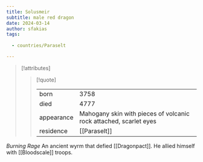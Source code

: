 ```yaml
---
title: Solusmeir
subtitle: male red dragon
date: 2024-03-14
author: sfakias
tags:
  
  - countries/Paraselt

---
```

> [!attributes]
> 
> > [!quote]
> >
> > | | |
> > | --- | --- |
> > | born | 3758 |
> > | died | 4777 |
> > | appearance | Mahogany skin with pieces of volcanic rock attached, scarlet eyes |
> > | residence | [[Paraselt]] |

*Burning Rage*
An ancient wyrm that defied [[Dragonpact]]. He allied himself with [[Bloodscale]] troops.